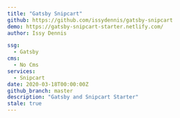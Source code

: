 ```yaml
---
title: "Gatsby Snipcart"
github: https://github.com/issydennis/gatsby-snipcart
demo: https://gatsby-snipcart-starter.netlify.com/
author: Issy Dennis

ssg:
  - Gatsby
cms:
  - No Cms
services:
  - Snipcart
date: 2020-03-18T00:00:00Z
github_branch: master
description: "Gatsby and Snipcart Starter"
stale: true
---
```

